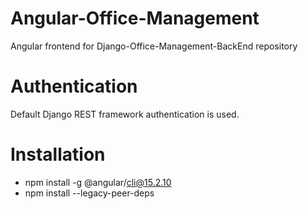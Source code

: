 # Angular-Office-Management
Angular frontend for Django-Office-Management-BackEnd repository

# Authentication
Default Django REST framework authentication is used.

# Installation
- npm install -g @angular/cli@15.2.10
- npm install --legacy-peer-deps
